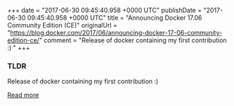 +++
date = "2017-06-30 09:45:40.958 +0000 UTC"
publishDate = "2017-06-30 09:45:40.958 +0000 UTC"
title = "Announcing Docker 17.06 Community Edition (CE)"
originalUrl = "https://blog.docker.com/2017/06/announcing-docker-17-06-community-edition-ce/"
comment = "Release of docker containing my first contribution :) "
+++

### TLDR

Release of docker containing my first contribution :) 

[Read more](https://blog.docker.com/2017/06/announcing-docker-17-06-community-edition-ce/)

